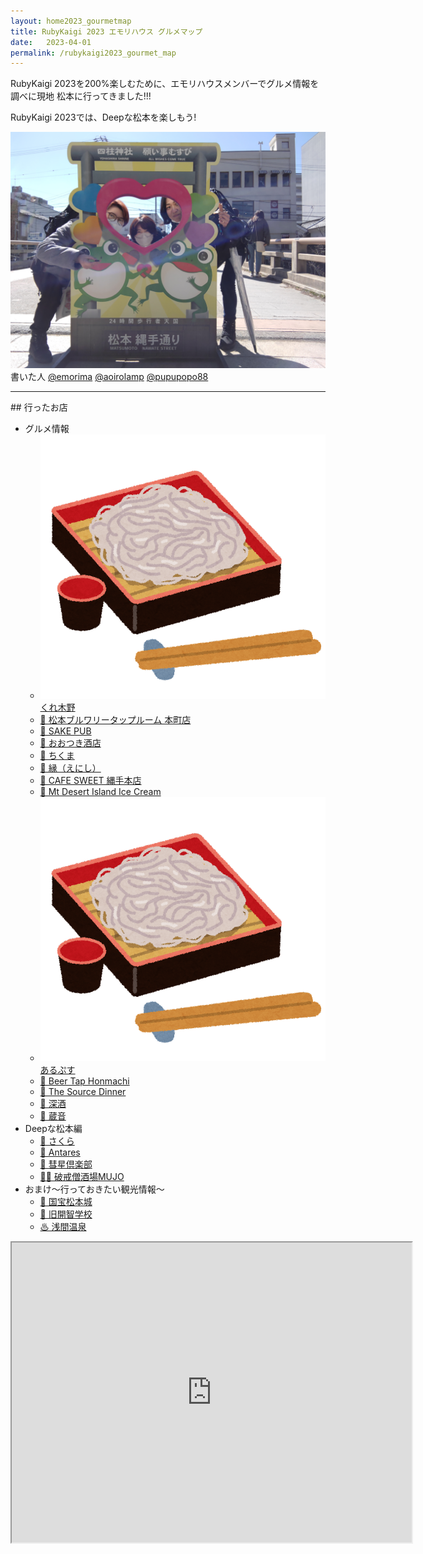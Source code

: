 ```yaml
---
layout: home2023_gourmetmap
title: RubyKaigi 2023 エモリハウス グルメマップ
date:   2023-04-01
permalink: /rubykaigi2023_gourmet_map
---
```


<div>
  <p>RubyKaigi 2023を200%楽しむために、エモリハウスメンバーでグルメ情報を調べに現地 松本に行ってきました!!!</p>
  <p>RubyKaigi 2023では、Deepな松本を楽しもう!</p>
</div>

<div class="writer">
  <div>
    <img src="/assets/images/rubykaigi2023_gourmetmap/writers.JPG">
  </div>
  <div>
	書いた人 <a href="https://twitter.com/emorima">@emorima</a>
	<a href="https://twitter.com/aoirolamp">@aoirolamp</a>
	<a href="https://twitter.com/pupupopo88">@pupupopo88</a>
  </div>
</div>

<hr>
## 行ったお店

* グルメ情報
  * <a href="javascript:void(0);" onclick="window.open('/rubykaigi2023_gourmet_kurekino', 'shop', 'status=no,menubar=no')"><img src="/assets/images/rubykaigi2023_gourmetmap/soba.png" class="ico">くれ木野</a>
  * <a href="javascript:void(0);" onclick="window.open('/rubykaigi2023_gourmet_matsumoto_brewery_honcho', 'shop', 'status=no,menubar=no')">🍺 松本ブルワリータップルーム 本町店</a>
  * <a href="javascript:void(0);" onclick="window.open('/rubykaigi2023_gourmet_sake_pub', 'shop', 'status=no,menubar=no')">🍶 SAKE PUB</a>
  * <a href="javascript:void(0);" onclick="window.open('/rubykaigi2023_gourmet_ootsuki_sake', 'shop', 'status=no,menubar=no')">🍶 おおつき酒店</a>
  * <a href="javascript:void(0);" onclick="window.open('/rubykaigi2023_gourmet_chikuma', 'shop', 'status=no,menubar=no')">🍶 ちくま</a>
  * <a href="javascript:void(0);" onclick="window.open('/rubykaigi2023_gourmet_enishi', 'shop', 'status=no,menubar=no')">🍶 縁（えにし）</a>
  * <a href="javascript:void(0);" onclick="window.open('/rubykaigi2023_gourmet_cafe_sweet', 'shop', 'status=no,menubar=no')">🍞 CAFE SWEET 縄手本店</a>
  * <a href="javascript:void(0);" onclick="window.open('/rubykaigi2023_gourmet_mt_desert_island_ice_cream', 'shop', 'status=no,menubar=no')">🍨 Mt Desert Island Ice Cream</a>
  * <a href="javascript:void(0);" onclick="window.open('/rubykaigi2023_gourmet_alps', 'shop', 'status=no,menubar=no')"><img src="/assets/images/rubykaigi2023_gourmetmap/soba.png" class="ico">あるぷす</a>
  * <a href="javascript:void(0);" onclick="window.open('/rubykaigi2023_gourmet_beer_tap_honmachi', 'shop', 'status=no,menubar=no')">🍺 Beer Tap Honmachi</a>
  * <a href="javascript:void(0);" onclick="window.open('/rubykaigi2023_gourmet_the_source_dinner', 'shop', 'status=no,menubar=no')">🍺 The Source Dinner</a>
  * <a href="javascript:void(0);" onclick="window.open('/rubykaigi2023_gourmet_fukazake', 'shop', 'status=no,menubar=no')">🍶 深酒</a>
  * <a href="javascript:void(0);" onclick="window.open('/rubykaigi2023_gourmet_kurane', 'shop', 'status=no,menubar=no')">🍶 蔵音</a>
* Deepな松本編
  * <a href="javascript:void(0);" onclick="window.open('/rubykaigi2023_gourmet_sakura', 'shop', 'status=no,menubar=no')">🍶 さくら</a>
  * <a href="javascript:void(0);" onclick="window.open('/rubykaigi2023_gourmet_antares', 'shop', 'status=no,menubar=no')">🍓 Antares</a>
  * <a href="javascript:void(0);" onclick="window.open('/rubykaigi2023_gourmet_suisei_club', 'shop', 'status=no,menubar=no')">🥃 彗星倶楽部</a>
  * <a href="javascript:void(0);" onclick="window.open('/rubykaigi2023_gourmet_hakaisou_mujo', 'shop', 'status=no,menubar=no')">&#x1f468;&#x200d;&#x1f9b2; 破戒僧酒場MUJO</a>
* おまけ〜行っておきたい観光情報〜
  * <a href="javascript:void(0);" onclick="window.open('/rubykaigi2023_gourmet_matsumoto_castle', 'shop', 'status=no,menubar=no')">🏯 国宝松本城</a>
  * <a href="javascript:void(0);" onclick="window.open('/rubykaigi2023_gourmet_kyu_kaichi_school', 'shop', 'status=no,menubar=no')">🏫 旧開智学校</a>
  * <a href="javascript:void(0);" onclick="window.open('/rubykaigi2023_gourmet_asama_onsen', 'shop', 'status=no,menubar=no')">♨  浅間温泉</a>

<iframe src="https://www.google.com/maps/d/u/2/embed?mid=1aljgkDjc1ruPYtulr3pY_r0OC80I3Lw&ehbc=2E312F" width="640" height="480"></iframe>

